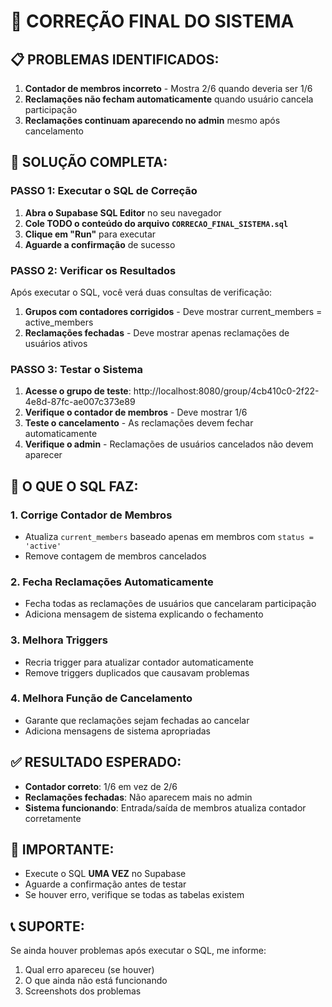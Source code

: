 # 🚀 CORREÇÃO FINAL DO SISTEMA

## 📋 PROBLEMAS IDENTIFICADOS:

1. **Contador de membros incorreto** - Mostra 2/6 quando deveria ser 1/6
2. **Reclamações não fecham automaticamente** quando usuário cancela participação
3. **Reclamações continuam aparecendo no admin** mesmo após cancelamento

## 🔧 SOLUÇÃO COMPLETA:

### PASSO 1: Executar o SQL de Correção

1. **Abra o Supabase SQL Editor** no seu navegador
2. **Cole TODO o conteúdo do arquivo `CORRECAO_FINAL_SISTEMA.sql`**
3. **Clique em "Run"** para executar
4. **Aguarde a confirmação** de sucesso

### PASSO 2: Verificar os Resultados

Após executar o SQL, você verá duas consultas de verificação:

1. **Grupos com contadores corrigidos** - Deve mostrar current_members = active_members
2. **Reclamações fechadas** - Deve mostrar apenas reclamações de usuários ativos

### PASSO 3: Testar o Sistema

1. **Acesse o grupo de teste**: http://localhost:8080/group/4cb410c0-2f22-4e8d-87fc-ae007c373e89
2. **Verifique o contador de membros** - Deve mostrar 1/6
3. **Teste o cancelamento** - As reclamações devem fechar automaticamente
4. **Verifique o admin** - Reclamações de usuários cancelados não devem aparecer

## 📝 O QUE O SQL FAZ:

### 1. Corrige Contador de Membros
- Atualiza `current_members` baseado apenas em membros com `status = 'active'`
- Remove contagem de membros cancelados

### 2. Fecha Reclamações Automaticamente
- Fecha todas as reclamações de usuários que cancelaram participação
- Adiciona mensagem de sistema explicando o fechamento

### 3. Melhora Triggers
- Recria trigger para atualizar contador automaticamente
- Remove triggers duplicados que causavam problemas

### 4. Melhora Função de Cancelamento
- Garante que reclamações sejam fechadas ao cancelar
- Adiciona mensagens de sistema apropriadas

## ✅ RESULTADO ESPERADO:

- **Contador correto**: 1/6 em vez de 2/6
- **Reclamações fechadas**: Não aparecem mais no admin
- **Sistema funcionando**: Entrada/saída de membros atualiza contador corretamente

## 🚨 IMPORTANTE:

- Execute o SQL **UMA VEZ** no Supabase
- Aguarde a confirmação antes de testar
- Se houver erro, verifique se todas as tabelas existem

## 📞 SUPORTE:

Se ainda houver problemas após executar o SQL, me informe:
1. Qual erro apareceu (se houver)
2. O que ainda não está funcionando
3. Screenshots dos problemas
